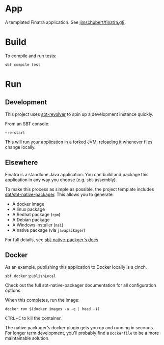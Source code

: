 # App

A templated Finatra application. See [jimschubert/finatra.g8](https://github.com/jimschubert/finatra.g8).

# Build

To compile and run tests:

```
sbt compile test
```

# Run

## Development

This project uses [sbt-revolver](https://github.com/spray/sbt-revolver) to spin up a development instance quickly.

From an SBT console:

```
~re-start
```

This will run your application in a forked JVM, reloading it whenever files change locally.

## Elsewhere

Finatra is a standlone Java application. You can build and package this application in any way you choose (e.g. sbt-assembly).

To make this process as simple as possible, the project template includes [sbt/sbt-native-packager](https://github.com/sbt/sbt-native-packager). This allows you to generate:

* A docker image
* A linux package
* A Redhat package (`rpm`)
* A Debian package
* A Windows installer (`msi`)
* A native package (via `javapackager`)

For full details, see [sbt-native-packger's docs](http://www.scala-sbt.org/sbt-native-packager/formats/index.html)

## Docker

As an example, publishing this application to Docker locally is a cinch.

```
sbt docker:publishLocal
```

Check out the full sbt-native-packager documentation for all configuration options.

When this completes, run the image:

```
docker run $(docker images -a -q | head -1)
```

<kbd>CTRL</kbd>+<kbd>C</kbd> to kill the container.

The native packager's docker plugin gets you up and running in seconds. For longer term development, you'll probably find a `Dockerfile` to be a more maintainable solution.
